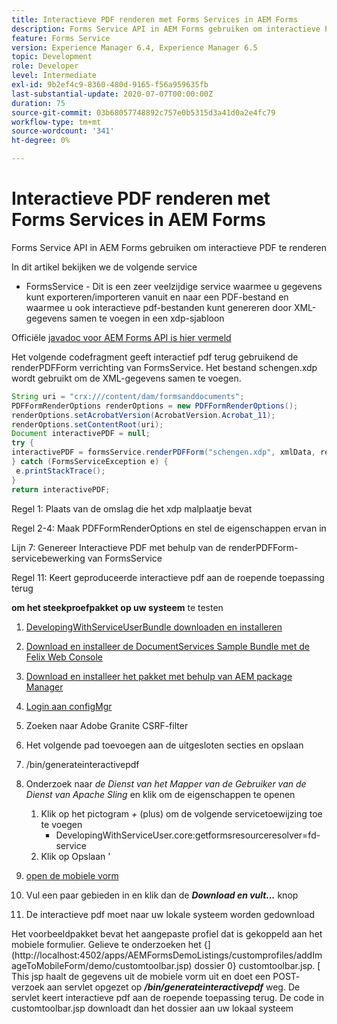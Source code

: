```yaml
---
title: Interactieve PDF renderen met Forms Services in AEM Forms
description: Forms Service API in AEM Forms gebruiken om interactieve PDF te renderen
feature: Forms Service
version: Experience Manager 6.4, Experience Manager 6.5
topic: Development
role: Developer
level: Intermediate
exl-id: 9b2ef4c9-8360-480d-9165-f56a959635fb
last-substantial-update: 2020-07-07T00:00:00Z
duration: 75
source-git-commit: 03b68057748892c757e0b5315d3a41d0a2e4fc79
workflow-type: tm+mt
source-wordcount: '341'
ht-degree: 0%

---
```


# Interactieve PDF renderen met Forms Services in AEM Forms

Forms Service API in AEM Forms gebruiken om interactieve PDF te renderen

In dit artikel bekijken we de volgende service

* FormsService - Dit is een zeer veelzijdige service waarmee u gegevens kunt exporteren/importeren vanuit en naar een PDF-bestand en waarmee u ook interactieve pdf-bestanden kunt genereren door XML-gegevens samen te voegen in een xdp-sjabloon

Officiële [ javadoc voor AEM Forms API is hier vermeld ](https://helpx.adobe.com/aem-forms/6/javadocs/com/adobe/fd/output/api/package-summary.html)

Het volgende codefragment geeft interactief pdf terug gebruikend de renderPDFForm verrichting van FormsService. Het bestand schengen.xdp wordt gebruikt om de XML-gegevens samen te voegen.

```java
String uri = "crx:///content/dam/formsanddocuments";
PDFFormRenderOptions renderOptions = new PDFFormRenderOptions();
renderOptions.setAcrobatVersion(AcrobatVersion.Acrobat_11);
renderOptions.setContentRoot(uri);
Document interactivePDF = null;
try {
interactivePDF = formsService.renderPDFForm("schengen.xdp", xmlData, renderOptions);
} catch (FormsServiceException e) {
 e.printStackTrace();
}
return interactivePDF;
```

Regel 1: Plaats van de omslag die het xdp malplaatje bevat

Regel 2-4: Maak PDFFormRenderOptions en stel de eigenschappen ervan in

Lijn 7: Genereer Interactieve PDF met behulp van de renderPDFForm-servicebewerking van FormsService

Regel 11: Keert geproduceerde interactieve pdf aan de roepende toepassing terug

**om het steekproefpakket op uw systeem** te testen
1. [DevelopingWithServiceUserBundle downloaden en installeren](/help/forms/assets/common-osgi-bundles/DevelopingWithServiceUser.jar)
1. [Download en installeer de DocumentServices Sample Bundle met de Felix Web Console](/help/forms/assets/common-osgi-bundles/AEMFormsDocumentServices.core-1.0-SNAPSHOT.jar)
1. [Download en installeer het pakket met behulp van AEM package Manager](assets/downloadinteractivepdffrommobileform.zip)

1. [ Login aan configMgr ](http://localhost:4502/system/console/configMgr)
1. Zoeken naar Adobe Granite CSRF-filter
1. Het volgende pad toevoegen aan de uitgesloten secties en opslaan
1. /bin/generateinteractivepdf
1. Onderzoek naar _de Dienst van het Mapper van de Gebruiker van de Dienst van Apache Sling_ en klik om de eigenschappen te openen
   1. Klik op het pictogram *+* (plus) om de volgende servicetoewijzing toe te voegen
      * DevelopingWithServiceUser.core:getformsresourceresolver=fd-service
   1. Klik op Opslaan &#39;
1. [ open de mobiele vorm ](http://localhost:4502/content/dam/formsanddocuments/schengen.xdp/jcr:content)
1. Vul een paar gebieden in en klik dan de ***Download en vult...*** knop
1. De interactieve pdf moet naar uw lokale systeem worden gedownload


Het voorbeeldpakket bevat het aangepaste profiel dat is gekoppeld aan het mobiele formulier. Gelieve te onderzoeken het {](http://localhost:4502/apps/AEMFormsDemoListings/customprofiles/addImageToMobileForm/demo/customtoolbar.jsp) dossier 0} customtoolbar.jsp. [ This jsp haalt de gegevens uit de mobiele vorm uit en doet een POST- verzoek aan servlet opgezet op ***/bin/generateinteractivepdf*** weg. De servlet keert interactieve pdf aan de roepende toepassing terug. De code in customtoolbar.jsp downloadt dan het dossier aan uw lokaal systeem
